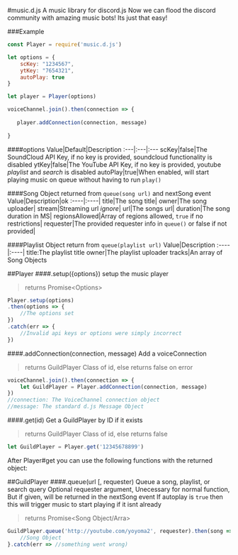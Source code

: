 #music.d.js
A music library for discord.js
Now we can flood the discord community with amazing music bots!
Its just that easy!

###Example
```js
const Player = require('music.d.js')

let options = {
    scKey: "1234567",
    ytKey: "7654321",
    autoPlay: true
}

let player = Player(options)

voiceChannel.join().then(connection => {
  
   player.addConnection(connection, message)
  
}
```

####options
Value|Default|Description
:---|:---|:---
scKey|false|The SoundCloud API Key, if no key is provided, soundcloud functionality is disabled
ytKey|false|The YouTube API Key, if no key is provided, youtube *playlist* and *search* is disabled
autoPlay|true|When enabled, will start playing music on queue without having to run `play()`

####Song Object
returned from `queue(song url)` and nextSong event
Value|Description|ok
:----|:----|
title|The song title|
owner|The song uploader|
stream|Streaming url *ignore*|
url|The songs url|
duration|The song duration in MS|
regionsAllowed|Array of regions allowed, `true` if no restrictions|
requester|The provided requester info in `queue()` or false if not provided|

####Playlist Object
return from `queue(playlist url)`
Value|Description
:----|:----|
title:The playlist title
owner|The playlist uploader
tracks|An array of Song Objects


##Player
####.setup({options})
setup the music player
>returns Promise\<Options\>
```js
Player.setup(options)
.then(options => {
    //The options set
})
.catch(err => {
    //Invalid api keys or options were simply incorrect
})
```

####.addConnection(connection, message)
Add a voiceConnection 
>returns GuildPlayer Class of id, else returns false on error
```js
voiceChannel.join().then(connection => {
    let GuildPlayer = Player.addConnection(connection, message)
})
//connection: The VoiceChannel connection object
//message: The standard d.js Message Object
```

####.get(id)
Get a GuildPlayer by ID if it exists
>returns GuildPlayer Class of id, else returns false
```js
let GuildPlayer = Player.get('12345678899')
```

After Player#get you can use the following functions with the returned object:

##GuildPlayer
####.queue(url [, requester)
Queue a song, playlist, or search query
Optional requester argument, Unecessary for normal function, But if given, will be returned in the nextSong event
If autoplay is `true` then this will trigger music to start playing if it isnt already
>returns Promise\<Song Object/Arra\>
```js
GuildPlayer.queue('http://youtube.com/yoyoma2', requester).then(song => {
    //Song Object
}.catch(err => //something went wrong)
```
